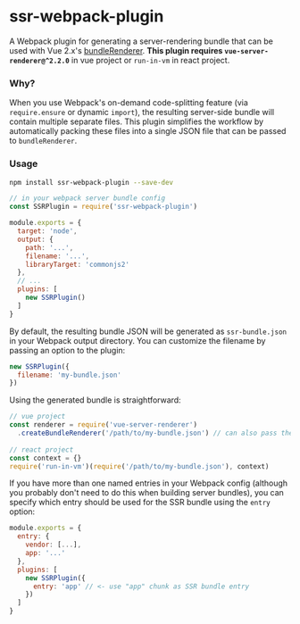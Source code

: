 # ssr-webpack-plugin

A Webpack plugin for generating a server-rendering bundle that can be used with Vue 2.x's [bundleRenderer](https://github.com/vuejs/vue/tree/dev/packages/vue-server-renderer#why-use-bundlerenderer). **This plugin requires `vue-server-renderer@^2.2.0`** in vue project or `run-in-vm` in react project.

### Why?

When you use Webpack's on-demand code-splitting feature (via `require.ensure` or dynamic `import`), the resulting server-side bundle will contain multiple separate files. This plugin simplifies the workflow by automatically packing these files into a single JSON file that can be passed to `bundleRenderer`.

### Usage

``` bash
npm install ssr-webpack-plugin --save-dev
```

``` js
// in your webpack server bundle config
const SSRPlugin = require('ssr-webpack-plugin')

module.exports = {
  target: 'node',
  output: {
    path: '...',
    filename: '...',
    libraryTarget: 'commonjs2'
  },
  // ...
  plugins: [
    new SSRPlugin()
  ]
}
```

By default, the resulting bundle JSON will be generated as `ssr-bundle.json` in your Webpack output directory. You can customize the filename by passing an option to the plugin:

``` js
new SSRPlugin({
  filename: 'my-bundle.json'
})
```

Using the generated bundle is straightforward:

``` js
// vue project
const renderer = require('vue-server-renderer')
  .createBundleRenderer('/path/to/my-bundle.json') // can also pass the parsed object
  
// react project
const context = {}
require('run-in-vm')(require('/path/to/my-bundle.json'), context)
```

If you have more than one named entries in your Webpack config (although you probably don't need to do this when building server bundles), you can specify which entry should be used for the SSR bundle using the `entry` option:

``` js
module.exports = {
  entry: {
    vendor: [...],
    app: '...'
  },
  plugins: [
    new SSRPlugin({
      entry: 'app' // <- use "app" chunk as SSR bundle entry
    })
  ]
}
```
